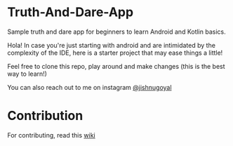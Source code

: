 # Truth-And-Dare-App
Sample truth and dare app for beginners to learn Android and Kotlin basics.

Hola! In case you're just starting with android and are intimidated by
the complexity of the IDE, here is a starter project that may ease things a little!

Feel free to clone this repo, play around and make changes (this is the best way to learn!)

You can also reach out to me on instagram <a href = "https://www.instagram.com/jishnugoyal/">@jishnugoyal</a>

# Contribution
For contributing, read this <a href = "https://github.com/JishnuGoyal/Truth-And-Dare-App/wiki/Contributing#all-the-final-code-will-soon-be-merged-into-the-develop-branch">wiki</a>
 
